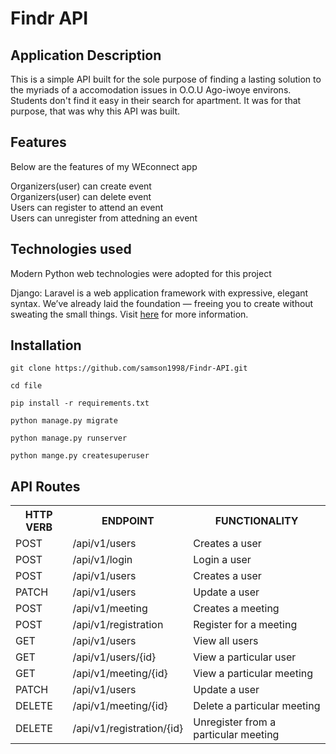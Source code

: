 # Findr API


## Application Description
This is a simple API built for the sole purpose of finding a lasting solution to the myriads of a accomodation issues in O.O.U Ago-iwoye environs. Students don't find it easy in their search for apartment. It was for that purpose, that was why this API was built.

## Features
Below are the features of my WEconnect app

Organizers(user) can create event<br/>
Organizers(user) can delete event<br/>
Users can register to attend an event<br/>
Users can unregister from attedning an event<br/>



## Technologies used

Modern Python web technologies were adopted for this project

Django: Laravel is a web application framework with expressive, elegant syntax. We’ve already laid the foundation — freeing you to create without sweating the small things.
Visit [here](https://laravel.com/) for more information.



## Installation

```
git clone https://github.com/samson1998/Findr-API.git

cd file

pip install -r requirements.txt

python manage.py migrate

python manage.py runserver

python mange.py createsuperuser
```


## API Routes

<table>
<tr><th>HTTP VERB</th><th>ENDPOINT</th><th>FUNCTIONALITY</th></tr>
<tr><td>POST</td> <td>/api/v1/users</td>  <td>Creates a user</td></tr>
<tr><td>POST</td> <td>/api/v1/login</td>  <td>Login a user</td></tr>
<tr><td>POST</td> <td>/api/v1/users</td>  <td>Creates a user</td></tr>
<tr><td>PATCH</td> <td>/api/v1/users</td>  <td>Update a user</td></tr>
    
<tr><td>POST</td> <td>/api/v1/meeting</td>  <td>Creates a meeting</td></tr>
<tr><td>POST</td> <td>/api/v1/registration</td>  <td>Register for a meeting</td></tr>

<tr><td>GET</td> <td>/api/v1/users</td>  <td>View all users</td></tr>
<tr><td>GET</td> <td>/api/v1/users/{id}</td>  <td>View a particular user</td></tr>
<tr><td>GET</td> <td>/api/v1/meeting/{id}</td>  <td>View a particular meeting</td></tr>
<tr><td>PATCH</td> <td>/api/v1/users</td>  <td>Update a user</td></tr>
<tr><td>DELETE</td> <td>/api/v1/meeting/{id}</td>  <td>Delete a particular meeting</td></tr>
<tr><td>DELETE</td> <td>/api/v1/registration/{id}</td>  <td>Unregister from a particular meeting</td></tr>



</table>

